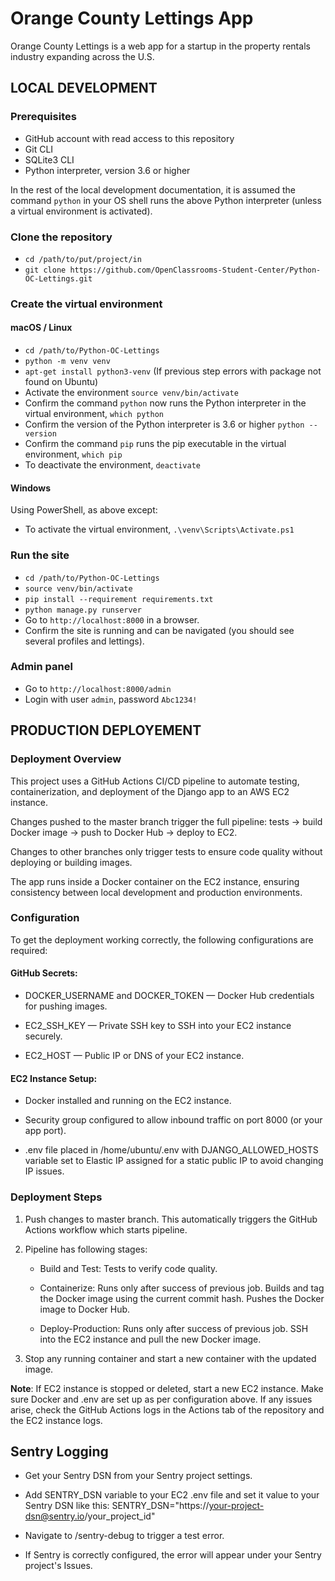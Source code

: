# Orange County Lettings App

Orange County Lettings is a web app for a startup in the property rentals industry expanding across the U.S.

## LOCAL DEVELOPMENT

### Prerequisites

- GitHub account with read access to this repository
- Git CLI
- SQLite3 CLI
- Python interpreter, version 3.6 or higher

In the rest of the local development documentation, it is assumed the command `python` in 
your OS shell runs the above Python interpreter (unless a virtual environment is activated).

### Clone the repository

- `cd /path/to/put/project/in`
- `git clone https://github.com/OpenClassrooms-Student-Center/Python-OC-Lettings.git`

### Create the virtual environment

#### macOS / Linux

- `cd /path/to/Python-OC-Lettings`
- `python -m venv venv`
- `apt-get install python3-venv` (If previous step errors with package not found on Ubuntu)
- Activate the environment `source venv/bin/activate`
- Confirm the command `python` now runs the Python interpreter in the virtual environment,
`which python`
- Confirm the version of the Python interpreter is 3.6 or higher `python --version`
- Confirm the command `pip` runs the pip executable in the virtual environment, `which pip`
- To deactivate the environment, `deactivate`

#### Windows

Using PowerShell, as above except:

- To activate the virtual environment, `.\venv\Scripts\Activate.ps1` 


### Run the site

- `cd /path/to/Python-OC-Lettings`
- `source venv/bin/activate`
- `pip install --requirement requirements.txt`
- `python manage.py runserver`
- Go to `http://localhost:8000` in a browser.
- Confirm the site is running and can be navigated (you should see several profiles and lettings).

### Admin panel

- Go to `http://localhost:8000/admin`
- Login with user `admin`, password `Abc1234!`


## PRODUCTION DEPLOYEMENT

### Deployment Overview
This project uses a GitHub Actions CI/CD pipeline to automate testing, containerization, and deployment of the Django app to an AWS EC2 instance.

Changes pushed to the master branch trigger the full pipeline: tests → build Docker image → push to Docker Hub → deploy to EC2.

Changes to other branches only trigger tests to ensure code quality without deploying or building images.

The app runs inside a Docker container on the EC2 instance, ensuring consistency between local development and production environments.

### Configuration
To get the deployment working correctly, the following configurations are required:

#### GitHub Secrets:

- DOCKER_USERNAME and DOCKER_TOKEN — Docker Hub credentials for pushing images.

- EC2_SSH_KEY — Private SSH key to SSH into your EC2 instance securely.

- EC2_HOST — Public IP or DNS of your EC2 instance.

#### EC2 Instance Setup:

- Docker installed and running on the EC2 instance.

- Security group configured to allow inbound traffic on port 8000 (or your app port).

- .env file placed in /home/ubuntu/.env with DJANGO_ALLOWED_HOSTS variable set to Elastic IP assigned for a static public IP to avoid changing IP issues.

### Deployment Steps

1. Push changes to master branch. This automatically triggers the GitHub Actions workflow which starts pipeline.

2. Pipeline has following stages:
    - Build and Test: Tests to verify code quality.

    - Containerize: Runs only after success of previous job. Builds and tag the Docker image using the current commit hash. Pushes the Docker image to Docker Hub.

    - Deploy-Production: Runs only after success of previous job. SSH into the EC2 instance and pull the new Docker image.

3. Stop any running container and start a new container with the updated image.

**Note**: If EC2 instance is stopped or deleted, start a new EC2 instance.
Make sure Docker and .env are set up as per configuration above.
If any issues arise, check the GitHub Actions logs in the Actions tab of the repository and the EC2 instance logs.

## Sentry Logging

- Get your Sentry DSN from your Sentry project settings.

- Add SENTRY_DSN variable to your EC2 .env file and set it value to your Sentry DSN like this:
    SENTRY_DSN="https://your-project-dsn@sentry.io/your_project_id"

- Navigate to /sentry-debug to trigger a test error.

- If Sentry is correctly configured, the error will appear under your Sentry project's Issues.